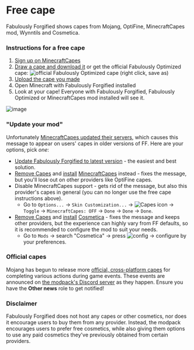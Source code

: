 # Free cape

Fabulously Forgified shows capes from Mojang, OptiFine, MinecraftCapes mod, Wynntils and Cosmetica.

### Instructions for a free cape

1. [Sign up on MinecraftCapes](https://minecraftcapes.net/account/login)
2. [Draw a cape and download it](https://minecraftcapes.net/gallery/cape-editor) or get the official Fabulously Optimized cape: ![official Fabulously Optimized cape](https://github.com/Fabulously-Optimized/fabulously-optimized/raw/main/cape.png) (right click, save as)
3. [Upload the cape you made](https://minecraftcapes.net/upload-cape)
4. Open Minecraft with Fabulously Forgified installed
5. Look at your cape! Everyone with Fabulously Forgified, Fabulously Optimized or MinecraftCapes mod installed will see it.

![image](https://user-images.githubusercontent.com/8611110/230607851-3ddd87c5-fe74-4bc4-8484-9cca5ceffc64.png)

### "Update your mod"

Unfortunately [MinecraftCapes updated their servers](https://github.com/CaelTheColher/Capes/issues/118), which causes this message to appear on users' capes in older versions of FF. Here are your options, pick _one_:

- [Update Fabulously Forgified to latest version](update-instructions.md) - the easiest and best solution.
-  [Remove Capes](disabling-mods.md) and [install](adding-more-mods.md) [MinecraftCapes](https://modrinth.com/mod/minecraftcapes) instead - fixes the message, but you'll lose out on other providers like OptiFine capes.
- Disable MinecraftCapes support - gets rid of the message, but also this provider's capes in general (you can no longer use the free cape instructions above).
   * Go to `Options...` → `Skin Customization...` → ![Capes icon](https://github.com/CaelTheColher/Capes/blob/architectury/common/src/main/resources/assets/capes/textures/gui/sprites/icon/cape_options.png?raw=true) → `Toggle` → `MinecraftCapes: OFF` → `Done` → `Done` → `Done`.
- [Remove Capes](disabling-mods.md) and [install](adding-more-mods.md) [Cosmetica](https://modrinth.com/mod/cosmetica) - fixes the message and keeps other providers, but the experience can highly vary from FF defaults, so it is recommended to configure the mod to suit your needs.
   * Go to `Mods` → search "Cosmetica" → press ![config](https://i.ibb.co/j35cBtn/image.png) → configure by your preferences.

### Official capes

Mojang has begun to release more [official, cross-platform capes](https://minecraft.wiki/w/Cape#Cross-platform_capes) for completing various actions during game events.
These events are announced on [the modpack's Discord server](https://download.fo/discord/) as they happen. Ensure you have the **Other news** role to get notified!

### Disclaimer

Fabulously Forgified does not host any capes or other cosmetics, nor does it encourage users to buy them from any provider. Instead, the modpack encourages users to prefer free cosmetics, while also giving them options to use any paid cosmetics they've previously obtained from certain providers.
